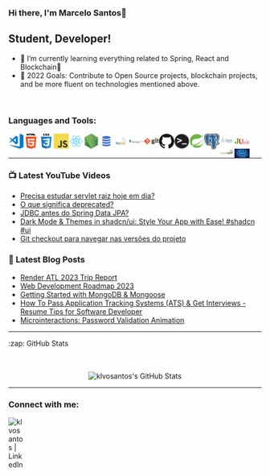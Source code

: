 
<!--
**klvosantos/klvosantos** is a ✨ _special_ ✨ repository because its `README.md` (this file) appears on your GitHub profile.

Here are some ideas to get you started:

- 🔭 I’m currently working on ...
- 🌱 I’m currently learning ...
- 👯 I’m looking to collaborate on ...
- 🤔 I’m looking for help with ...
- 💬 Ask me about ...
- 📫 How to reach me: ...
- 😄 Pronouns: ...
- ⚡ Fun fact: ...
-->

### Hi there, I'm Marcelo Santos👋 

## Student, Developer!

- 🌱 I’m currently learning everything related to Spring, React and Blockchain🤣
- 🥅 2022 Goals: Contribute to Open Source projects, blockchain projects, and be more fluent on technologies mentioned above.


<br />


### Languages and Tools:

<img align="left" alt="Visual Studio Code" width="30px" src="https://github.com/klvosantos/assets/blob/main/icons/visual-studio-code.png" />
<img align="left" alt="HTML5" width="30px" src="https://github.com/klvosantos/assets/blob/main/icons/html.png" />
<img align="left" alt="CSS3" width="30px" src="https://github.com/klvosantos/assets/blob/main/icons/css.png" />
<img align="left" alt="JavaScript" width="30px" src="https://github.com/klvosantos/assets/blob/main/icons/javascript.png" />
<img align="left" alt="React" width="30px" src="https://github.com/klvosantos/assets/blob/main/icons/react.png" />
<img align="left" alt="Node.js" width="30px" src="https://github.com/klvosantos/assets/blob/main/icons/nodejs.png" />
<img align="left" alt="SQL" width="30px" src="https://github.com/klvosantos/assets/blob/main/icons/sql.png" />
<img align="left" alt="MySQL" width="30px" src="https://github.com/klvosantos/assets/blob/main/icons/mysql.png" />
<img align="left" alt="MongoDB" width="30px" src="https://github.com/klvosantos/assets/blob/main/icons/mongodb.png" />
<img align="left" alt="Git" width="30px" src="https://github.com/klvosantos/assets/blob/main/icons/git.png" />
<img align="left" alt="GitHub" width="30px" src="https://github.com/klvosantos/assets/blob/main/icons/github.png" />
<img align="left" alt="Terminal" width="30px" src="https://github.com/klvosantos/assets/blob/main/icons/terminal.png" />
<img align="left" alt="Spring-boot" width="30px" src="https://github.com/klvosantos/assets/blob/main/icons/spring-boot.png" />
<img align="left" alt="Postgresql" width="30px" src="https://github.com/klvosantos/assets/blob/main/icons/postgresql.png" />
<img align="left" alt="Java" width="30px" src="https://github.com/klvosantos/assets/blob/main/icons/java.png" />
<img align="left" alt="jUnit" width="30px" src="https://github.com/klvosantos/assets/blob/main/icons/junit.png" />
<img align="left" alt="Mockito" width="30px" src="https://github.com/klvosantos/assets/blob/main/icons/mockito.png" />
<img align="left" alt="Mockito" width="30px" src="https://raw.githubusercontent.com/klvosantos/assets/main/icons/Blockchain.jpg" />



<br />
<br />

---

### 📺 Latest YouTube Videos

<!-- YOUTUBE:START -->
- [Precisa estudar servlet raiz hoje em dia?](https://www.youtube.com/watch?v=ie50XJGbRUM)
- [O que significa deprecated?](https://www.youtube.com/watch?v=DCCI_jymbq8)
- [JDBC antes do Spring Data JPA?](https://www.youtube.com/watch?v=ygDWS8jADVo)
- [Dark Mode &amp; Themes in shadcn/ui: Style Your App with Ease! #shadcn #ui](https://www.youtube.com/watch?v=GRdAcBOLOA4)
- [Git checkout para navegar nas versões do projeto](https://www.youtube.com/watch?v=z8ec1kmsnuY)
<!-- YOUTUBE:END -->


### 📕 Latest Blog Posts

<!-- BLOG-POST-LIST:START -->
- [Render ATL 2023 Trip Report](https://dev.to/codestackr/render-atl-2023-trip-report-mp4)
- [Web Development Roadmap 2023](https://dev.to/codestackr/web-development-roadmap-2023-5beo)
- [Getting Started with MongoDB &amp; Mongoose](https://dev.to/codestackr/getting-started-with-mongodb-mongoose-2h6a)
- [How To Pass Application Tracking Systems &lpar;ATS&rpar; &amp; Get Interviews - Resume Tips for Software Developer](https://dev.to/codestackr/how-to-pass-application-tracking-systems-ats-get-interviews-resume-tips-for-software-developer-4bmo)
- [Microinteractions: Password Validation Animation](https://dev.to/codestackr/microinteractions-password-validation-animation-5629)
<!-- BLOG-POST-LIST:END -->

---

  <summary>:zap: GitHub Stats</summary>
  <br />
  <br /> 

<p align="center">
<img alt="klvosantos's GitHub Stats" src="https://github-readme-stats.codestackr.vercel.app/api?username=klvosantos&show_icons=true&hide_border=true&hide=stars,issues,contribs&theme=algolia" />  
</p>

---

### Connect with me:

[<img align="left" alt="klvosantos | LinkedIn" width="30px" src="https://cdn.jsdelivr.net/npm/simple-icons@v3/icons/linkedin.svg" />][linkedin]





[linkedin]: https://www.linkedin.com/in/marcelosantosms
